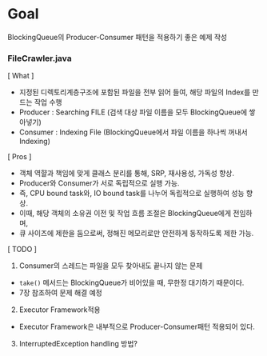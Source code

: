 # Goal

BlockingQueue의 Producer-Consumer 패턴을 적용하기 좋은 예제 작성

### FileCrawler.java

[ What ]

- 지정된 디렉토리계층구조에 포함된 파일을 전부 읽어 들여, 해당 파일의 Index를 만드는 작업 수행 
- Producer : Searching FILE (검색 대상 파일 이름을 모두 BlockingQueue에 쌓아넣기)
- Consumer : Indexing File (BlockingQueue에서 파일 이름을 하나씩 꺼내서 Indexing)

[ Pros ]

- 객체 역햘과 책임에 맞게 클래스 분리를 통해, SRP, 재사용성, 가독성 향상.
- Producer와 Consumer가 서로 독립적으로 실행 가능.
- 즉, CPU bound task와, IO bound task를 나누어 독립적으로 실행하여 성능 향상.
- 이때, 해당 객체의 소유권 이전 및 작업 흐름 조절은 BlockingQueue에게 전임하며,
- 큐 사이즈에 제한을 둠으로써, 정해진 메모리로만 안전하게 동작하도록 제한 가능.

[ TODO ]

1. Consumer의 스레드는 파일을 모두 찾아내도 끝나지 않는 문제
- `take()` 메서드는 BlockingQueue가 비어있을 때, 무한정 대기하기 때문이다.
- 7장 참조하여 문제 해결 예정

2. Executor Framework적용
- Executor Framework은 내부적으로 Producer-Consumer패턴 적용되어 있다.

3. InterruptedException handling 방법?

